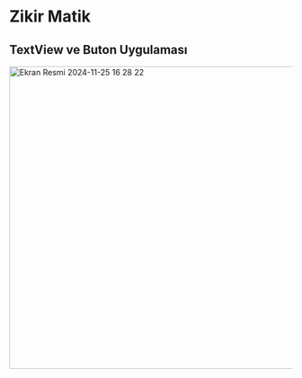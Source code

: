 # Zikir Matik
## TextView ve Buton Uygulaması


<img width="539" alt="Ekran Resmi 2024-11-25 16 28 22" src="https://github.com/user-attachments/assets/4591d801-d11d-474f-9886-cf433dccfe9e">
